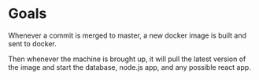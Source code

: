 # Goals
Whenever a commit is merged to master, a new docker image is built
and sent to docker.

Then whenever the machine is brought up, it will pull the latest
version of the image and start the database, node.js app, and
any possible react app.